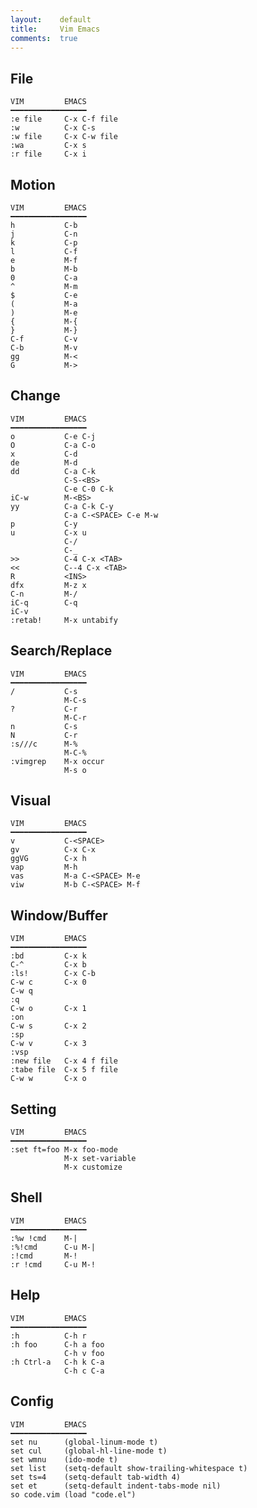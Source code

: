 ```yaml
---
layout:    default
title:     Vim Emacs
comments:  true
---
```


## File 

    VIM         EMACS
    ━━━━━━━━━━━━━━━━━
    :e file     C-x C-f file
    :w          C-x C-s
    :w file     C-x C-w file
    :wa         C-x s
    :r file     C-x i

## Motion 

    VIM         EMACS
    ━━━━━━━━━━━━━━━━━
    h           C-b
    j           C-n
    k           C-p
    l           C-f
    e           M-f
    b           M-b
    0           C-a
    ^           M-m
    $           C-e
    (           M-a
    )           M-e
    {           M-{
    }           M-}
    C-f         C-v
    C-b         M-v
    gg          M-<
    G           M->

## Change 

    VIM         EMACS
    ━━━━━━━━━━━━━━━━━
    o           C-e C-j
    O           C-a C-o
    x           C-d
    de          M-d
    dd          C-a C-k
                C-S-<BS>
                C-e C-0 C-k
    iC-w        M-<BS>
    yy          C-a C-k C-y
                C-a C-<SPACE> C-e M-w
    p           C-y
    u           C-x u
                C-/
                C-_
    >>          C-4 C-x <TAB>
    <<          C--4 C-x <TAB>
    R           <INS>
    dfx         M-z x
    C-n         M-/
    iC-q        C-q
    iC-v
    :retab!     M-x untabify

## Search/Replace 

    VIM         EMACS
    ━━━━━━━━━━━━━━━━━
    /           C-s
                M-C-s
    ?           C-r
                M-C-r
    n           C-s
    N           C-r
    :s///c      M-%
                M-C-%
    :vimgrep    M-x occur
                M-s o

## Visual

    VIM         EMACS
    ━━━━━━━━━━━━━━━━━
    v           C-<SPACE>
    gv          C-x C-x
    ggVG        C-x h
    vap         M-h
    vas         M-a C-<SPACE> M-e
    viw         M-b C-<SPACE> M-f

## Window/Buffer 

    VIM         EMACS
    ━━━━━━━━━━━━━━━━━
    :bd         C-x k
    C-^         C-x b
    :ls!        C-x C-b
    C-w c       C-x 0
    C-w q
    :q
    C-w o       C-x 1
    :on
    C-w s       C-x 2
    :sp
    C-w v       C-x 3
    :vsp
    :new file   C-x 4 f file
    :tabe file  C-x 5 f file
    C-w w       C-x o

## Setting 

    VIM         EMACS
    ━━━━━━━━━━━━━━━━━
    :set ft=foo M-x foo-mode
                M-x set-variable
                M-x customize

## Shell 

    VIM         EMACS
    ━━━━━━━━━━━━━━━━━
    :%w !cmd    M-|
    :%!cmd      C-u M-|
    :!cmd       M-!
    :r !cmd     C-u M-!

## Help 

    VIM         EMACS
    ━━━━━━━━━━━━━━━━━
    :h          C-h r
    :h foo      C-h a foo
                C-h v foo
    :h Ctrl-a   C-h k C-a
                C-h c C-a

## Config

    VIM         EMACS
    ━━━━━━━━━━━━━━━━━
    set nu      (global-linum-mode t)
    set cul     (global-hl-line-mode t)
    set wmnu    (ido-mode t)
    set list    (setq-default show-trailing-whitespace t)
    set ts=4    (setq-default tab-width 4)
    set et      (setq-default indent-tabs-mode nil)
    so code.vim (load "code.el")
